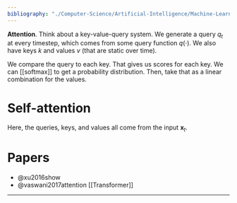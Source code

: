 ```yaml
---
bibliography: "./Computer-Science/Artificial-Intelligence/Machine-Learning/papers.bib"
---
```


**Attention**. Think about a key-value-query system. We generate a query $q_t$ at every timestep, which comes from some query function $q(\cdot)$. We also have keys $k$ and values $v$ (that are static over time).

We compare the query to each key. That gives us scores for each key. We can [[softmax]] to get a probability distribution. Then, take that as a linear combination for the values.

# Self-attention

Here, the queries, keys, and values all come from the input $\pmb{x}_t$.


# Papers

* @xu2016show
* @vaswani2017attention [[Transformer]]


---